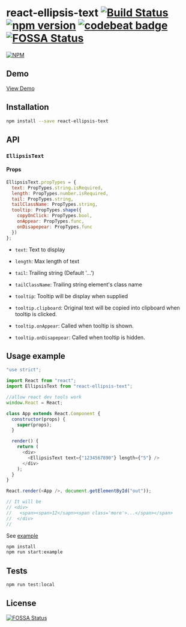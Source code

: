 # react-ellipsis-text [![Build Status](https://travis-ci.org/mobilusoss/react-ellipsis-text.svg?branch=master)](https://travis-ci.org/mobilusoss/react-ellipsis-text) [![npm version](https://badge.fury.io/js/react-ellipsis-text.svg)](http://badge.fury.io/js/react-ellipsis-text) [![codebeat badge](https://codebeat.co/badges/8fcdee06-9bfd-437e-aa17-cbe335a28ac9)](https://codebeat.co/projects/github-com-mobilusoss-react-ellipsis-text-master) [![FOSSA Status](https://app.fossa.io/api/projects/git%2Bgithub.com%2Fmobilusoss%2Freact-ellipsis-text.svg?type=shield)](https://app.fossa.io/projects/git%2Bgithub.com%2Fmobilusoss%2Freact-ellipsis-text?ref=badge_shield)


[![NPM](https://nodei.co/npm/react-ellipsis-text.png)](https://nodei.co/npm/react-ellipsis-text/)

## Demo

[View Demo](http://mobilusoss.github.io/react-ellipsis-text/example/)

## Installation

```bash
npm install --save react-ellipsis-text
```

## API

### `EllipsisText`

#### Props

```javascript
EllipsisText.propTypes = {
  text: PropTypes.string.isRequired,
  length: PropTypes.number.isRequired,
  tail: PropTypes.string,
  tailClassName: PropTypes.string,
  tooltip: PropTypes.shape({
    copyOnClick: PropTypes.bool,
    onAppear: PropTypes.func,
    onDisapepear: PropTypes.func
  })
};
```

- `text`: Text to display

- `length`: Max length of text

- `tail`: Trailing string (Default '...')

- `tailClassName`: Trailing string element's class name

- `tooltip`: Tooltip will be display when supplied

- `tooltip.clipboard`: Original text will be copied into clipboard when tooltip is clicked.

- `tooltip.onAppear`: Called when tooltip is shown.

- `tooltip.onDisapepear`: Called when tooltip is hidden.

## Usage example

```javascript
"use strict";

import React from "react";
import EllipsisText from "react-ellipsis-text";

//allow react dev tools work
window.React = React;

class App extends React.Component {
  constructor(props) {
    super(props);
  }

  render() {
    return (
      <div>
        <EllipsisText text={"1234567890"} length={"5"} />
      </div>
    );
  }
}

React.render(<App />, document.getElementById("out"));

// It will be
// <div>
//   <span><span>12</sapn><span class='more'>...</span></span>
//  </div>
//
```

See [example](https://github.com/mobilusoss/react-ellipsis-text/tree/develop/example)

```bash
npm install
npm run start:example
```

## Tests

```bash
npm run test:local
```


## License
[![FOSSA Status](https://app.fossa.io/api/projects/git%2Bgithub.com%2Fmobilusoss%2Freact-ellipsis-text.svg?type=large)](https://app.fossa.io/projects/git%2Bgithub.com%2Fmobilusoss%2Freact-ellipsis-text?ref=badge_large)
